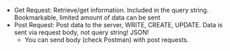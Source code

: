 * Get Request: Retrieve/get information. Included in the query string. Bookmarkable, limited amount of data can be sent
* Post Request: Post data to the server, WRITE, CREATE, UPDATE. Data is sent via request body, not query string! JSON!
    * You can send body (check Postman) with post requests.